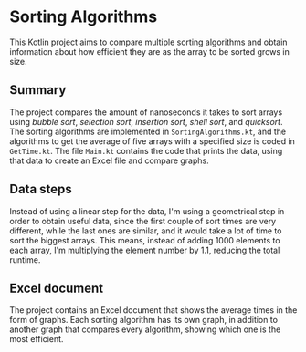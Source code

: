 # Sorting Algorithms

This Kotlin project aims to compare multiple sorting algorithms and obtain information about how efficient they are as the array to be sorted grows in size.

## Summary

The project compares the amount of nanoseconds it takes to sort arrays using _bubble sort_, _selection sort_, _insertion sort_, _shell sort_, and _quicksort_. The sorting algorithms are implemented in `SortingAlgorithms.kt`, and the algorithms to get the average of five arrays with a specified size is coded in `GetTime.kt`. The file `Main.kt` contains the code that prints the data, using that data to create an Excel file and compare graphs.

## Data steps

Instead of using a linear step for the data, I'm using a geometrical step in order to obtain useful data, since the first couple of sort times are very different, while the last ones are similar, and it would take a lot of time to sort the biggest arrays. This means, instead of adding 1000 elements to each array, I'm multiplying the element number by 1.1, reducing the total runtime.

## Excel document

The project contains an Excel document that shows the average times in the form of graphs. Each sorting algorithm has its own graph, in addition to another graph that compares every algorithm, showing which one is the most efficient.
